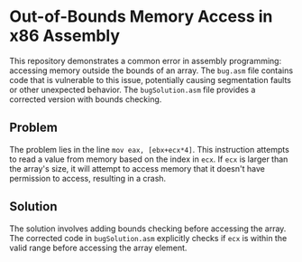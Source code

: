# Out-of-Bounds Memory Access in x86 Assembly

This repository demonstrates a common error in assembly programming: accessing memory outside the bounds of an array.  The `bug.asm` file contains code that is vulnerable to this issue, potentially causing segmentation faults or other unexpected behavior.  The `bugSolution.asm` file provides a corrected version with bounds checking.

## Problem

The problem lies in the line `mov eax, [ebx+ecx*4]`.  This instruction attempts to read a value from memory based on the index in `ecx`.  If `ecx` is larger than the array's size, it will attempt to access memory that it doesn't have permission to access, resulting in a crash.

## Solution

The solution involves adding bounds checking before accessing the array.  The corrected code in `bugSolution.asm` explicitly checks if `ecx` is within the valid range before accessing the array element.